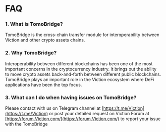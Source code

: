 # FAQ

### 1. What is TomoBridge?

TomoBridge is the cross-chain transfer module for interoperability between Viction and other crypto assets chains.

### 2. Why TomoBridge?

Interoperability between different blockchains has been one of the most important concerns in the cryptocurrency industry. It brings out the ability to move crypto assets back-and-forth between different public blockchains. TomoBridge plays an important role in the Viction ecosystem where DeFi applications have been the top focus.

### **3. What can I do when having issues on** TomoBridge?

Please contact with us on Telegram channel at [https://t.me/Viction](https://t.me/Viction) or post your detailed request on Viction Forum at [https://forum.Viction.com/](https://forum.Viction.com/) to report your issue with the TomoBridge
